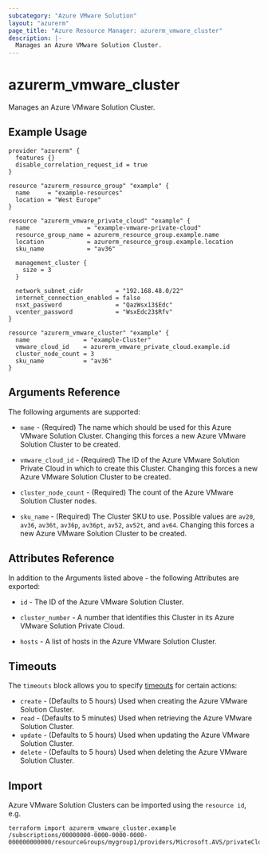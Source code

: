 ```yaml
---
subcategory: "Azure VMware Solution"
layout: "azurerm"
page_title: "Azure Resource Manager: azurerm_vmware_cluster"
description: |-
  Manages an Azure VMware Solution Cluster.
---
```


# azurerm_vmware_cluster

Manages an Azure VMware Solution Cluster.

## Example Usage

```hcl
provider "azurerm" {
  features {}
  disable_correlation_request_id = true
}

resource "azurerm_resource_group" "example" {
  name     = "example-resources"
  location = "West Europe"
}

resource "azurerm_vmware_private_cloud" "example" {
  name                = "example-vmware-private-cloud"
  resource_group_name = azurerm_resource_group.example.name
  location            = azurerm_resource_group.example.location
  sku_name            = "av36"

  management_cluster {
    size = 3
  }

  network_subnet_cidr         = "192.168.48.0/22"
  internet_connection_enabled = false
  nsxt_password               = "QazWsx13$Edc"
  vcenter_password            = "WsxEdc23$Rfv"
}

resource "azurerm_vmware_cluster" "example" {
  name               = "example-Cluster"
  vmware_cloud_id    = azurerm_vmware_private_cloud.example.id
  cluster_node_count = 3
  sku_name           = "av36"
}
```

## Arguments Reference

The following arguments are supported:

* `name` - (Required) The name which should be used for this Azure VMware Solution Cluster. Changing this forces a new Azure VMware Solution Cluster to be created.

* `vmware_cloud_id` - (Required) The ID of the Azure VMware Solution Private Cloud in which to create this Cluster. Changing this forces a new Azure VMware Solution Cluster to be created.

* `cluster_node_count` - (Required) The count of the Azure VMware Solution Cluster nodes.

* `sku_name` - (Required) The Cluster SKU to use. Possible values are `av20`, `av36`, `av36t`, `av36p`, `av36pt`, `av52`, `av52t`, and `av64`. Changing this forces a new Azure VMware Solution Cluster to be created.

## Attributes Reference

In addition to the Arguments listed above - the following Attributes are exported:

* `id` - The ID of the Azure VMware Solution Cluster.

* `cluster_number` - A number that identifies this Cluster in its Azure VMware Solution Private Cloud.

* `hosts` - A list of hosts in the Azure VMware Solution Cluster.

## Timeouts

The `timeouts` block allows you to specify [timeouts](https://www.terraform.io/language/resources/syntax#operation-timeouts) for certain actions:

* `create` - (Defaults to 5 hours) Used when creating the Azure VMware Solution Cluster.
* `read` - (Defaults to 5 minutes) Used when retrieving the Azure VMware Solution Cluster.
* `update` - (Defaults to 5 hours) Used when updating the Azure VMware Solution Cluster.
* `delete` - (Defaults to 5 hours) Used when deleting the Azure VMware Solution Cluster.

## Import

Azure VMware Solution Clusters can be imported using the `resource id`, e.g.

```shell
terraform import azurerm_vmware_cluster.example /subscriptions/00000000-0000-0000-0000-000000000000/resourceGroups/mygroup1/providers/Microsoft.AVS/privateClouds/privateCloud1/clusters/cluster1
```
